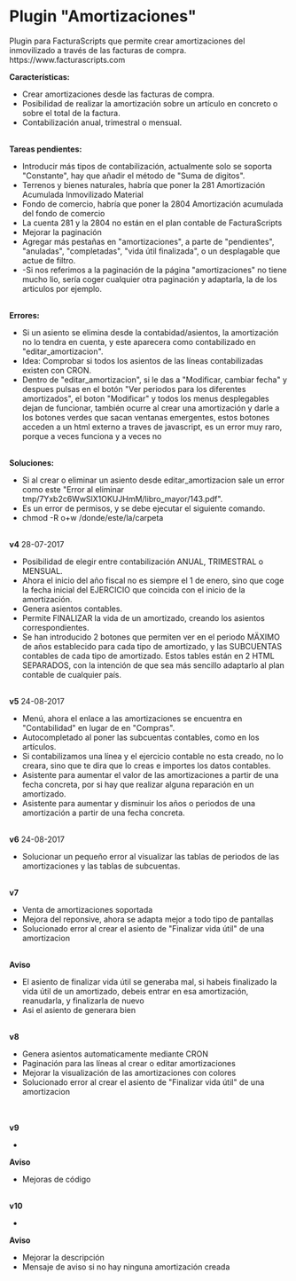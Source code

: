 <h1>Plugin "Amortizaciones"</h1>
Plugin para FacturaScripts que permite crear amortizaciones del inmovilizado a través de las facturas de compra.
https://www.facturascripts.com
<br/>

<strong>Características:</strong>
<ul>
   <li>Crear amortizaciones desde las facturas de compra.</li>
   <li>Posibilidad de realizar la amortización sobre un artículo en concreto o sobre el total de la factura.</li>
   <li>Contabilización anual, trimestral o mensual.</li>
</ul>

<br/>
<strong>Tareas pendientes:</strong>
<ul>
   <li>Introducir más tipos de contabilización, actualmente solo se soporta "Constante", hay que añadir el método de "Suma de digitos".</li>
   <li>Terrenos y bienes naturales, habría que poner la 281 Amortización Acumulada Inmovilizado Material</li>
   <li>Fondo de comercio, habría que poner la 2804 Amortización acumulada del fondo de comercio</li>
   <li>La cuenta 281 y la 2804 no están en el plan contable de FacturaScripts</li>
   <li>Mejorar la paginación</li>
   <li>Agregar más pestañas en "amortizaciones", a parte de "pendientes", "anuladas", "completadas", "vida útil finalizada", o un desplagable que actue de filtro.</li>
   <li>-Si nos referimos a la paginación de la página "amortizaciones" no tiene mucho lio, sería coger cualquier otra paginación y adaptarla, la de los articulos por ejemplo.</li>
</ul>

<br/>
<strong>Errores:</strong>
<ul>
   <li>Si un asiento se elimina desde la contabidad/asientos, la amortización no lo tendra en cuenta, y este aparecera como contabilizado en "editar_amortizacion".</li>
   <li>Idea: Comprobar si todos los asientos de las líneas contabilizadas existen con CRON.</li>
   <li>Dentro de "editar_amortizacion", si le das a "Modificar, cambiar fecha" y despues pulsas en el botón "Ver periodos para los diferentes amortizados",
   el boton "Modificar" y todos los menus desplegables dejan de funcionar, también ocurre al crear una amortización y darle a los botones verdes que sacan ventanas emergentes, 
   estos botones acceden a un html externo a traves de javascript, es un error muy raro, porque a veces funciona y a veces no</li>
</ul>

<br/>
<strong>Soluciones:</strong>
<ul>
   <li>Si al crear o eliminar un asiento desde editar_amortizacion sale un error como este "Error al eliminar tmp/7Yxb2c6WwSlX1OKUJHmM/libro_mayor/143.pdf".</li>
   <li>Es un error de permisos, y se debe ejecutar el siguiente comando.</li>
   <li>chmod -R o+w /donde/este/la/carpeta</li>
</ul>

<br/>
<strong>v4</strong> 28-07-2017
<ul>
   <li>Posibilidad de elegir entre contabilización ANUAL, TRIMESTRAL o MENSUAL.</li>
   <li>Ahora el inicio del año fiscal no es siempre el 1 de enero, sino que coge la fecha inicial del EJERCICIO que coincida con el inicio de la amortización.</li>
   <li>Genera asientos contables.</li>
   <li>Permite FINALIZAR la vida de un amortizado, creando los asientos correspondientes.</li>
   <li>Se han introducido 2 botones que permiten ver en el periodo MÄXIMO de años establecido para 
   cada tipo de amortizado, y las SUBCUENTAS contables de cada tipo de amortizado. 
   Estos tables están en 2 HTML SEPARADOS, con la intención de que sea más sencillo adaptarlo al plan contable de cualquier país.</li>
</ul>

<br/>
<strong>v5</strong> 24-08-2017
<ul>
   <li>Menú, ahora el enlace a las amortizaciones se encuentra en "Contabilidad" en lugar de en "Compras".</li>
   <li>Autocompletado al poner las subcuentas contables, como en los artículos.</li>
   <li>Si contabilizamos una línea y el ejercicio contable no esta creado, no lo creara, sino que te dira que lo creas e importes los datos contables.</li>
   <li>Asistente para aumentar el valor de las amortizaciones a partir de una fecha concreta, por si hay que realizar alguna reparación en un amortizado.</li>
   <li>Asistente para aumentar y disminuir los años o periodos de una amortización a partir de una fecha concreta.</li>
</ul>

<br/>
<strong>v6</strong> 24-08-2017
<ul>
   <li>Solucionar un pequeño error al visualizar las tablas de periodos de las amortizaciones y las tablas de subcuentas.</li>
</ul>

<br/>
<strong>v7</strong> 
<ul>
   <li>Venta de amortizaciones soportada</li>
   <li>Mejora del reponsive, ahora se adapta mejor a todo tipo de pantallas</li>
   <li>Solucionado error al crear el asiento de "Finalizar vida útil" de una amortizacion</li>
</ul>
<br/>
<strong>Aviso</strong> 
<ul>
   <li>El asiento de finalizar vida útil se generaba mal, si habeis finalizado la vida útil de un amortizado, debeis entrar en esa amortización, reanudarla, y finalizarla de nuevo</li>
   <li>Asi el asiento de generara bien</li>
</ul>

<br/>
<strong>v8</strong> 
<ul>
   <li>Genera asientos automaticamente mediante CRON</li>
   <li>Paginación para las líneas al crear o editar amortizaciones</li>
   <li>Mejorar la visualización de las amortizaciones con colores</li>
   <li>Solucionado error al crear el asiento de "Finalizar vida útil" de una amortizacion</li>
</ul>
<br/>

<br/>
<strong>v9</strong> 
<ul>
   <li></li>
</ul>
<strong>Aviso</strong> 
<ul>
   <li>Mejoras de código</li>
</ul>

<br/>
<strong>v10</strong> 
<ul>
   <li></li>
</ul>
<strong>Aviso</strong> 
<ul>
   <li>Mejorar la descripción</li>
   <li>Mensaje de aviso si no hay ninguna amortización creada</li>
</ul>
